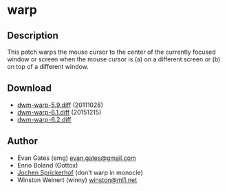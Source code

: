 warp
====

Description
-----------
This patch warps the mouse cursor to the center of the currently focused window
or screen when the mouse cursor is (a) on a different screen or (b) on top of a
different window.

Download
--------
* [dwm-warp-5.9.diff](dwm-warp-5.9.diff) (20111028)
* [dwm-warp-6.1.diff](dwm-warp-6.1.diff) (20151215)
* [dwm-warp-6.2.diff](dwm-warp-6.2.diff)

Author
------
* Evan Gates (emg) <evan.gates@gmail.com>
* Enno Boland (Gottox)
* [Jochen Sprickerhof](mailto:project@firstname.lastname.de) (don't warp in monocle)
* Winston Weinert (winny) <winston@ml1.net>
